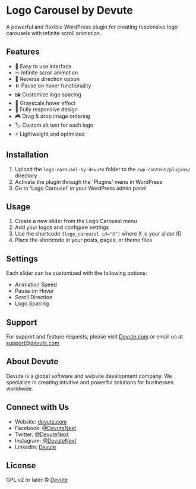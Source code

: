 # Logo Carousel by Devute

A powerful and flexible WordPress plugin for creating responsive logo carousels with infinite scroll animation.

## Features

- 🎯 Easy to use interface
- ♾️ Infinite scroll animation
- 🔄 Reverse direction option
- ⏸️ Pause on hover functionality
- 🖼️ Customize logo spacing
- 🎨 Grayscale hover effect
- 📱 Fully responsive design
- 🎮 Drag & drop image ordering
- 🏷️ Custom alt text for each logo
- ⚡ Lightweight and optimized

## Installation

1. Upload the `logo-carousel-by-devute` folder to the `/wp-content/plugins/` directory
2. Activate the plugin through the 'Plugins' menu in WordPress
3. Go to 'Logo Carousel' in your WordPress admin panel

## Usage

1. Create a new slider from the Logo Carousel menu
2. Add your logos and configure settings
3. Use the shortcode `[logo_carousel id="X"]` where X is your slider ID
4. Place the shortcode in your posts, pages, or theme files

## Settings

Each slider can be customized with the following options:
- Animation Speed
- Pause on Hover
- Scroll Direction
- Logo Spacing

## Support

For support and feature requests, please visit [Devute.com](https://devute.com) or email us at support@devute.com

## About Devute

Devute is a global software and website development company. We specialize in creating intuitive and powerful solutions for businesses worldwide.

## Connect with Us

- Website: [devute.com](https://devute.com)
- Facebook: [@DevuteNext](https://facebook.com/DevuteNext)
- Twitter: [@DevuteNext](https://twitter.com/DevuteNext)
- Instagram: [@DevuteNext](https://instagram.com/DevuteNext)
- LinkedIn: [Devute](https://linkedin.com/company/DevuteNext)

## License

GPL v2 or later © [Devute](https://devute.com)
